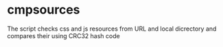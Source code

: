 # cmpsources
The script checks css and js resources from URL and local dicrectory and compares their using CRC32 hash code
